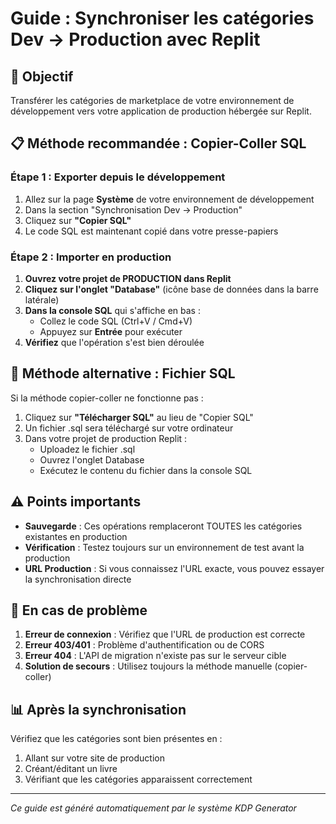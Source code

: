 # Guide : Synchroniser les catégories Dev → Production avec Replit

## 🎯 Objectif
Transférer les catégories de marketplace de votre environnement de développement vers votre application de production hébergée sur Replit.

## 📋 Méthode recommandée : Copier-Coller SQL

### Étape 1 : Exporter depuis le développement
1. Allez sur la page **Système** de votre environnement de développement
2. Dans la section "Synchronisation Dev → Production"
3. Cliquez sur **"Copier SQL"**
4. Le code SQL est maintenant copié dans votre presse-papiers

### Étape 2 : Importer en production
1. **Ouvrez votre projet de PRODUCTION dans Replit**
2. **Cliquez sur l'onglet "Database"** (icône base de données dans la barre latérale)
3. **Dans la console SQL** qui s'affiche en bas :
   - Collez le code SQL (Ctrl+V / Cmd+V)
   - Appuyez sur **Entrée** pour exécuter
4. **Vérifiez** que l'opération s'est bien déroulée

## 💾 Méthode alternative : Fichier SQL

Si la méthode copier-coller ne fonctionne pas :

1. Cliquez sur **"Télécharger SQL"** au lieu de "Copier SQL"
2. Un fichier .sql sera téléchargé sur votre ordinateur
3. Dans votre projet de production Replit :
   - Uploadez le fichier .sql
   - Ouvrez l'onglet Database
   - Exécutez le contenu du fichier dans la console SQL

## ⚠️ Points importants

- **Sauvegarde** : Ces opérations remplaceront TOUTES les catégories existantes en production
- **Vérification** : Testez toujours sur un environnement de test avant la production
- **URL Production** : Si vous connaissez l'URL exacte, vous pouvez essayer la synchronisation directe

## 🔧 En cas de problème

1. **Erreur de connexion** : Vérifiez que l'URL de production est correcte
2. **Erreur 403/401** : Problème d'authentification ou de CORS
3. **Erreur 404** : L'API de migration n'existe pas sur le serveur cible
4. **Solution de secours** : Utilisez toujours la méthode manuelle (copier-coller)

## 📊 Après la synchronisation

Vérifiez que les catégories sont bien présentes en :
1. Allant sur votre site de production
2. Créant/éditant un livre
3. Vérifiant que les catégories apparaissent correctement

---

*Ce guide est généré automatiquement par le système KDP Generator*